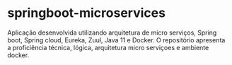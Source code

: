 # springboot-microservices
Aplicação desenvolvida utilizando arquitetura de micro serviços, Spring boot, Spring cloud, Eureka, Zuul, Java 11 e Docker. O repositório apresenta a proficiência técnica, lógica, arquitetura micro serviçoes e ambiente docker.
